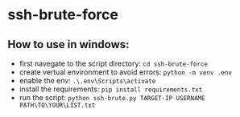 # ssh-brute-force

## How to use in windows:
- first navegate to the script directory:
  `cd ssh-brute-force`
- create vertual environment to avoid errors:
  `python -m venv .env`
- enable the env:
  `.\.env\Scripts\activate`
- install the requirements:
  `pip install requirements.txt`
- run the script:
  `python ssh-brute.py TARGET-IP USERNAME PATH\TO\YOUR\LIST.txt`
